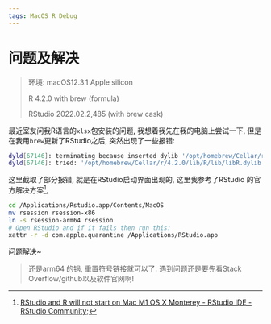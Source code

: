 ```yaml
---
tags: MacOS R Debug
---
```


# 问题及解决

>   环境: macOS12.3.1 Apple silicon
>
>   R 4.2.0 with brew (formula)
>
>   RStudio 2022.02.2,485 (with brew cask)



最近室友问我R语言的`xlsx`包安装的问题, 我想着我先在我的电脑上尝试一下, 但是在我用`brew`更新了RStudio之后, 突然出现了一些报错:

```bash
dyld[67146]: terminating because inserted dylib '/opt/homebrew/Cellar/r/4.2.0/lib/R/lib/libR.dylib' could not be loaded: tried: '/opt/homebrew/Cellar/r/4.2.0/lib/R/lib/libR.dylib' (mach-o file, but is an incompatible architecture (have 'arm64', need 'x86_64')), '/Users/hep/lib/libR.dylib' (no such file), '/usr/local/lib/libR.dylib' (no such file), '/usr/lib/libR.dylib' (no such file), '/lib/libR.dylib' (no such file), '/var/folders/8g/p4_lzyld1l789585kjmbrvjw0000gn/T/rstudio-fallback-library-path-c4eob3/libR.dylib' (no such file)
dyld[67146]: tried: '/opt/homebrew/Cellar/r/4.2.0/lib/R/lib/libR.dylib' (mach-o file, but is an incompatible architecture (have 'arm64', need 'x86_64')), '/Users/hep/lib/libR.dylib' (no such file), '/usr/local/lib/libR.dylib' (no such file), '/usr/lib/libR.dylib' 
```

这里截取了部分报错, 就是在RStudio启动界面出现的, 这里我参考了RStudio 的官方解决方案[^1],

```bash
cd /Applications/Rstudio.app/Contents/MacOS
mv rsession rsession-x86
ln -s rsession-arm64 rsession
# Open RStudio and if it fails then run this:
xattr -r -d com.apple.quarantine /Applications/RStudio.app
```

问题解决~

>   还是arm64 的锅, 重置符号链接就可以了. 遇到问题还是要先看Stack Overflow/github以及软件官网啊!



[^1]:[RStudio and R will not start on Mac M1 OS X Monterey - RStudio IDE - RStudio Community](https://community.rstudio.com/t/rstudio-and-r-will-not-start-on-mac-m1-os-x-monterey/120055/3);

